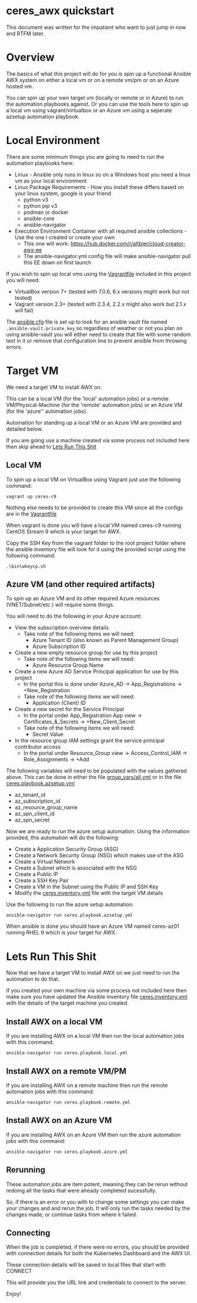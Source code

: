 # ceres_awx quickstart

This document was written for the impatient who want to just jump in now and RTFM later.

# Overview

The basics of what this project will do for you is spin up a functional Ansible AWX system on either a local vm or on a remote vm/pm or on an Azure hosted vm.

You can spin up your own target vm (locally or remote or in Azure) to run the automation playbooks against.
Or you can use the tools here to spin up a local vm using vagrant/virtualbox or an Azure vm using a seperate azsetup automation playbook.

# Local Environment

There are some minimum things you are going to need to run the automation playbooks here:
* Linux - Ansible only runs in linux so on a Windows host you need a linux vm as your local environment
* Linux Package Requirements - How you install these differs based on your linux system, google is your friend
  * python v3
  * python pip v3
  * podman or docker
  * ansible-core
  * ansible-navigator
* Execution Environment Container with all required ansible collections - Use the one I created or create your own
  * This one will work: https://hub.docker.com/r/altbier/cloud-creator-awx-ee
  * The ansible-navigator.yml config file will make ansible-navigator pull this EE down on first launch

If you wish to spin up local vms using the [Vagrantfile](./Vagrantfile) included in this project you will need:
* VirtualBox version 7+ (tested with 7.0.6, 6.x versions might work but not tested)
* Vagrant version 2.3+ (tested with 2.3.4, 2.2.x might also work but 2.1.x will fail)

The [ansible.cfg](./ansible.cfg) file is set up to look for an ansible vault file named ```.ansible-vault.private_key``` so regardless of weather or not you plan on using ansible-vault you will either need to create that file with some random text in it or remove that configuration line to prevent ansible from throwing errors.

# Target VM

We need a target VM to install AWX on.

This can be a local VM (for the 'local' automation jobs) or a remote VM/Physical-Machine (for the 'remote' automation jobs) or an Azure VM (for the 'azure'' automation jobs).

Automation for standing up a local VM or an Azure VM are provided and detailed below.

If you are going use a machine created via some process not included here then skip ahead to [Lets Run This Shit](#lets-run-this-shit)

## Local VM

To spin up a local VM on VirtualBox using Vagrant just use the following command:
```
vagrant up ceres-c9
```

Nothing else needs to be provided to create this VM since all the configs are in the [Vagrantfile](./Vagrantfile)

When vagrant is done you will have a local VM named ceres-c9 running CentOS Stream 9 which is your target for AWX.

Copy the SSH Key from the vagrant folder to the root project folder where the ansible inventory file will look for it using the provided script using the following command:
```
.\bin\wkeycp.sh
```

## Azure VM (and other required artifacts)

To spin up an Azure VM and its other required Azure resources (VNET/Subnet/etc.) will require some things.

You will need to do the following in your Azure account:
* View the subscription overview details
  * Take note of the following items we will need:
    * Azure Tenant ID (also known as Parent Management Group)
    * Azure Subscription ID
* Create a new empty resource group for use by this project
  * Take note of the following items we will need:
    * Azure Resource Group Name
* Create a new Azure AD Service Principal application for use by this project
  * In the portal this is done under Azure_AD -> App_Registrations -> +New_Registration
  * Take note of the following items we will need:
    * Application (Client) ID
* Create a new secret for the Service Principal
  * In the portal under App_Registration App view -> Certificates_&_Secrets -> +New_Client_Secret
  * Take note of the following items we will need:
    * Secret Value
* In the resource group IAM settings grant the service principal contributor access
  * In the portal under Resource_Group view -> Access_Control_IAM -> Role_Assignments -> +Add

The following variables will need to be populated with the values gathered above.
This can be done in either the file [group_vars/all.yml](./group_vars/all.yml) or in the file [ceres.playbook.azsetup.yml](./ceres.playbook.azsetup.yml)
* az_tenant_id
* az_subscription_id
* az_resource_group_name
* az_spn_client_id
* az_spn_secret

Now we are ready to run the azure setup automation.
Using the information provided, this automation will do the following:
* Create a Application Security Group (ASG)
* Create a Network Security Group (NSG) which makes use of the ASG
* Create a Virtual Network
* Create a Subnet which is associated with the NSG
* Create a Public IP
* Create a SSH Key Pair
* Create a VM in the Subnet using the Public IP and SSH Key
* Modify the [ceres.inventory.yml](./ceres.inventory.yml) file with the target VM details

Use the following to run the azure setup automation:
```
ansible-navigator run ceres.playbook.azsetup.yml
```

When ansible is done you should have an Azure VM named ceres-az01 running RHEL 9 which is your target for AWX.

# Lets Run This Shit

Now that we have a target VM to install AWX on we just need to run the automation to do that.

If you created your own machine via some process not included here then make sure you have updated the Ansible inventory file [ceres.inventory.yml](./ceres.inventory.yml) with the details of the target machine you created.

## Install AWX on a local VM

If you are installing AWX on a local VM then run the local automation jobs with this command:
```
ansible-navigator run ceres.playbook.local.yml
```

## Install AWX on a remote VM/PM

If you are installing AWX on a remote machine then run the remote automation jobs with this command:
```
ansible-navigator run ceres.playbook.remote.yml
```

## Install AWX on an Azure VM

If you are installing AWX on an Azure VM then run the azure automation jobs with this command:
```
ansible-navigator run ceres.playbook.azure.yml
```

## Rerunning

These automation jobs are item potent, meaning they can be rerun without redoing all the tasks that were already completed sucessfully.

So, if there is an error or you with to change some settings you can make your changes and and rerun the job.
It will only run the tasks needed by the changes made, or continue tasks from where it failed.

## Connecting

When the job is completed, if there were no errors, you should be provided with connection details for both the Kubernetes Dashboard and the AWX UI.

These connection details will be saved in local files that start with CONNECT

This will provide you the URL link and credentials to connect to the server.

Enjoy!

